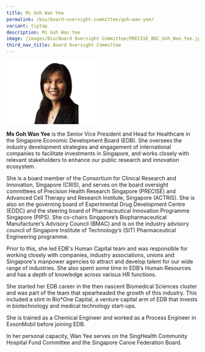 ```yaml
---
title: Ms Goh Wan Yee
permalink: /bio/board-oversight-committee/goh-wan-yee/
variant: tiptap
description: Ms Goh Wan Yee
image: /images/Bio/Board Oversight Committee/PRECISE_BOC_Goh_Wan_Yee.jpg
third_nav_title: Board Oversight Committee
---
```

<p></p>
<div class="isomer-image-wrapper">
<img style="width: 50%;" height="auto" width="100%" alt="Ms Goh Wan Yee" src="/images/Bio/Board Oversight Committee/PRECISE_BOC_Goh_Wan_Yee.jpg">
</div>
<p><strong>Ms Goh Wan Yee</strong> is the Senior Vice President and Head for
Healthcare in the Singapore Economic Development Board (EDB). She oversees
the industry development strategies and engagement of international companies
to facilitate investments in Singapore, and works closely with relevant
stakeholders to enhance our public research and innovation ecosystem.</p>
<p>She is a board member of the Consortium for Clinical Research and Innovation,
Singapore (CRIS), and serves on the board oversight committees of Precision
Health Research Singapore (PRECISE) and Advanced Cell Therapy and Research
Institute, Singapore (ACTRIS). She is also on the governing board of Experimental
Drug Development Centre (EDDC) and the steering board of Pharmaceutical
Innovation Programme Singapore (PIPS). She co-chairs Singapore’s Biopharmaceutical
Manufacturer’s Advisory Council (BMAC) and is on the industry advisory
council of Singapore Institute of Technology’s (SIT) Pharmaceutical Engineering
programme.</p>
<p>Prior to this, she led EDB's Human Capital team and was responsible for
working closely with companies, industry associations, unions and Singapore's
manpower agencies to attract and develop talent for our wide range of industries.
She also spent some time in EDB’s Human Resources and has a depth of knowledge
across various HR functions.</p>
<p>She started her EDB career in the then nascent Biomedical Sciences cluster
and was part of the team that spearheaded the growth of this industry.
This included a stint in Bio*One Capital, a venture capital arm of EDB
that invests in biotechnology and medical technology start-ups.</p>
<p>She is trained as a Chemical Engineer and worked as a Process Engineer
in ExxonMobil before joining EDB.</p>
<p>In her personal capacity, Wan Yee serves on the SingHealth Community Hospital
Fund Committee and the Singapore Canoe Federation Board.</p>
